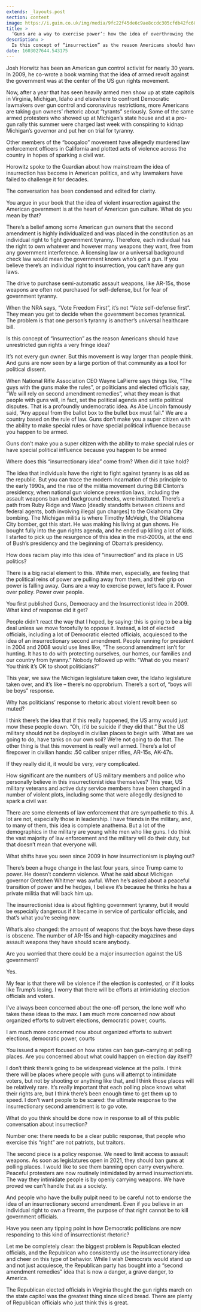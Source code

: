 ```yaml
--- 
extends: _layouts.post 
section: content 
image: https://i.guim.co.uk/img/media/9fc22f45de6c9ae8ccdc305cfdb42fc60415eaa8/0_273_6000_3600/master/6000.jpg?width=1200&height=630&quality=85&auto=format&fit=crop&overlay-align=bottom%2Cleft&overlay-width=100p&overlay-base64=L2ltZy9zdGF0aWMvb3ZlcmxheXMvdGctZGVmYXVsdC5wbmc&enable=upscale&s=05dd3a031314c739a29624af3bf48e7e 
title: > 
  ‘Guns are a way to exercise power’: how the idea of overthrowing the government became mainstream 
description: > 
  Is this concept of “insurrection” as the reason Americans should have unrestricted gun rights a very fringe idea?Guns are a way to exercise power, let’s face it.I think there’s the idea that if this really happened, the US army would just mow these people down.I don’t think there’s going to be widespread violence at the polls.It’s really important that each polling place knows what their rights are, but I think there’s been enough time to get them up to speed. 
date: 1603027644.543175 
--- 
```

Josh Horwitz has been an American gun control activist for nearly 30 years. In 2009, he co-wrote a book warning that the idea of armed revolt against the government was at the center of the US gun rights movement.

Now, after a year that has seen heavily armed men show up at state capitols in Virginia, Michigan, Idaho and elsewhere to confront Democratic lawmakers over gun control and coronavirus restrictions, more Americans are taking gun owners’ rhetoric about “tyrants” seriously. Some of the same armed protesters who showed up at Michigan’s state house and at a pro-gun rally this summer were charged last week with conspiring to kidnap Michigan’s governor and put her on trial for tyranny.

Other members of the “boogaloo” movement have allegedly murdered law enforcement officers in California and plotted acts of violence across the country in hopes of sparking a civil war.

Horowitz spoke to the Guardian about how mainstream the idea of insurrection has become in American politics, and why lawmakers have failed to challenge it for decades.

The conversation has been condensed and edited for clarity.

You argue in your book that the idea of violent insurrection against the American government is at the heart of American gun culture. What do you mean by that?

There’s a belief among some American gun owners that the second amendment is highly individualized and was placed in the constitution as an individual right to fight government tyranny. Therefore, each individual has the right to own whatever and however many weapons they want, free from any government interference. A licensing law or a universal background check law would mean the government knows who’s got a gun. If you believe there’s an individual right to insurrection, you can’t have any gun laws.

The drive to purchase semi-automatic assault weapons, like AR-15s, those weapons are often not purchased for self-defense, but for fear of government tyranny.

When the NRA says, “Vote Freedom First”, it’s not “Vote self-defense first”. They mean you get to decide when the government becomes tyrannical. The problem is that one person’s tyranny is another’s universal healthcare bill.

Is this concept of “insurrection” as the reason Americans should have unrestricted gun rights a very fringe idea?

It’s not every gun owner. But this movement is way larger than people think. And guns are now seen by a large portion of that community as a tool for political dissent.

When National Rifle Association CEO Wayne LaPierre says things like, “The guys with the guns make the rules”, or politicians and elected officials say, “We will rely on second amendment remedies”, what they mean is that people with guns will, in fact, set the political agenda and settle political disputes. That is a profoundly undemocratic idea. As Abe Lincoln famously said, “Any appeal from the ballot box to the bullet box must fail.” We are a country based on the rule of law. Guns don’t make you a super citizen with the ability to make special rules or have special political influence because you happen to be armed.

Guns don’t make you a super citizen with the ability to make special rules or have special political influence because you happen to be armed

Where does this “insurrectionary idea” come from? When did it take hold?

The idea that individuals have the right to fight against tyranny is as old as the republic. But you can trace the modern incarnation of this principle to the early 1990s, and the rise of the militia movement during Bill Clinton’s presidency, when national gun violence prevention laws, including the assault weapons ban and background checks, were instituted. There’s a path from Ruby Ridge and Waco [deadly standoffs between citizens and federal agents, both involving illegal gun charges] to the Oklahoma City bombing. The Michigan militia is where Timothy McVeigh, the Oklahoma City bomber, got this start. He was making his living at gun shows. He bought fully into the gun rights agenda, and he ended up killing a lot of kids. I started to pick up the resurgence of this idea in the mid-2000s, at the end of Bush’s presidency and the beginning of Obama’s presidency.

How does racism play into this idea of “insurrection” and its place in US politics?

There is a big racial element to this. White men, especially, are feeling that the political reins of power are pulling away from them, and their grip on power is falling away. Guns are a way to exercise power, let’s face it. Power over policy. Power over people.

You first published Guns, Democracy and the Insurrectionist Idea in 2009. What kind of response did it get?

People didn’t react the way that I hoped, by saying: this is going to be a big deal unless we move forcefully to oppose it. Instead, a lot of elected officials, including a lot of Democratic elected officials, acquiesced to the idea of an insurrectionary second amendment. People running for president in 2004 and 2008 would use lines like, “The second amendment isn’t for hunting. It has to do with protecting ourselves, our homes, our families and our country from tyranny.” Nobody followed up with: “What do you mean? You think it’s OK to shoot politicians?”

This year, we saw the Michigan legislature taken over, the Idaho legislature taken over, and it’s like – there’s no opprobrium. There’s a sort of, “boys will be boys” response.

Why has politicians’ response to rhetoric about violent revolt been so muted?

I think there’s the idea that if this really happened, the US army would just mow these people down. “Oh, it’d be suicide if they did that.” But the US military should not be deployed in civilian places to begin with. What are we going to do, have tanks on our own soil? We’re not going to do that. The other thing is that this movement is really well armed. There’s a lot of firepower in civilian hands: .50 caliber sniper rifles, AR-15s, AK-47s.

If they really did it, it would be very, very complicated.

How significant are the numbers of US military members and police who personally believe in this insurrectionist idea themselves? This year, US military veterans and active duty service members have been charged in a number of violent plots, including some that were allegedly designed to spark a civil war.

There are some elements of law enforcement that are sympathetic to this. A lot are not, especially those in leadership. I have friends in the military, and, to many of them, this idea is complete anathema. But a lot of the demographics in the military are young white men who like guns. I do think the vast majority of law enforcement and the military will do their duty, but that doesn’t mean that everyone will.

What shifts have you seen since 2009 in how insurrectionism is playing out?

There’s been a huge change in the last four years, since Trump came to power. He doesn’t condemn violence. What he said about Michigan governor Gretchen Whitmer was awful. When he’s asked about a peaceful transition of power and he hedges, I believe it’s because he thinks he has a private militia that will back him up.

The insurrectionist idea is about fighting government tyranny, but it would be especially dangerous if it became in service of particular officials, and that’s what you’re seeing now.

What’s also changed: the amount of weapons that the boys have these days is obscene. The number of AR-15s and high-capacity magazines and assault weapons they have should scare anybody.

Are you worried that there could be a major insurrection against the US government?

Yes.

My fear is that there will be violence if the election is contested, or if it looks like Trump’s losing. I worry that there will be efforts at intimidating election officials and voters.

I’ve always been concerned about the one-off person, the lone wolf who takes these ideas to the max. I am much more concerned now about organized efforts to subvert elections, democratic power, courts.

I am much more concerned now about organized efforts to subvert elections, democratic power, courts

You issued a report focused on how states can ban gun-carrying at polling places. Are you concerned about what could happen on election day itself?

I don’t think there’s going to be widespread violence at the polls. I think there will be places where people with guns will attempt to intimidate voters, but not by shooting or anything like that, and I think those places will be relatively rare. It’s really important that each polling place knows what their rights are, but I think there’s been enough time to get them up to speed. I don’t want people to be scared: the ultimate response to the insurrectionary second amendment is to go vote.

What do you think should be done now in response to all of this public conversation about insurrection?

Number one: there needs to be a clear public response, that people who exercise this “right” are not patriots, but traitors.

The second piece is a policy response. We need to limit access to assault weapons. As soon as legislatures open in 2021, they should ban guns at polling places. I would like to see them banning open carry everywhere. Peaceful protesters are now routinely intimidated by armed insurrectionists. The way they intimidate people is by openly carrying weapons. We have proved we can’t handle that as a society.

And people who have the bully pulpit need to be careful not to endorse the idea of an insurrectionary second amendment. Even if you believe in an individual right to own a firearm, the purpose of that right cannot be to kill government officials.

Have you seen any tipping point in how Democratic politicians are now responding to this kind of insurrectionist rhetoric?

Let me be completely clear: the biggest problem is Republican elected officials, and the Republican who consistently use the insurrectionary idea and cheer on this type of behavior. While I wish Democrats would stand up and not just acquiesce, the Republican party has bought into a “second amendment remedies” idea that is now a danger, a grave danger, to America.

The Republican elected officials in Virginia thought the gun rights march on the state capitol was the greatest thing since sliced bread. There are plenty of Republican officials who just think this is great.

